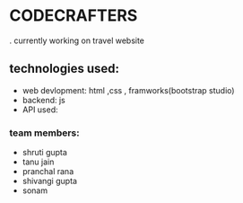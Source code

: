 # CODECRAFTERS
. currently working on travel website

## technologies used: 
- web devlopment: html ,css , framworks(bootstrap studio)
-  backend: js 
-  API used: 

### team members:
- shruti gupta
- tanu jain
- pranchal rana
- shivangi gupta
- sonam
